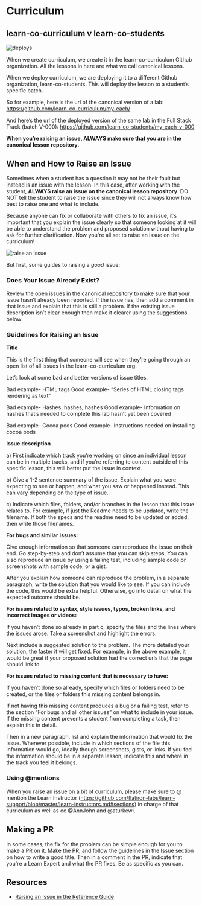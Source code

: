 # Curriculum

## learn-co-curriculum v learn-co-students

![deploys](https://s3.amazonaws.com/learn-experts/deploys.png)

When we create curriculum, we create it in the learn-co-curriculum Github organization. All the lessons in here are what we call canonical lessons.

When we deploy curriculum, we are deploying it to a different Github organization, learn-co-students. This will deploy the lesson to a student’s specific batch.

So for example, here is the url of the canonical version of a lab:
https://github.com/learn-co-curriculum/my-each/

And here’s the url of the deployed version of the same lab in the Full Stack Track (batch V-000):
https://github.com/learn-co-students/my-each-v-000

**When you’re raising an issue, ALWAYS make sure that you are in the canonical lesson repository.**

## When and How to Raise an Issue

Sometimes when a student has a question it may not be their fault but instead is an issue with the lesson. In this case, after working with the student, **ALWAYS raise an issue on the canonical lesson repository**.  DO NOT tell the student to raise the issue since they will not always know how best to raise one and what to include.

Because anyone can fix or collaborate with others to fix an issue, it’s important that you explain the issue clearly so that someone looking at it will be able to understand the problem and proposed solution without having to ask for further clarification. Now you're all set to raise an issue on the curriculum!

![raise an issue](http://i.giphy.com/xT5LMtPw9a0ijuU7zG.gif)

But first, some guides to raising a _good_ issue:

### Does Your Issue Already Exist?

Review the open issues in the canonical repository to make sure that your issue hasn’t already been reported. If the issue has, then add a comment in that issue and explain that this is still a problem. If the existing issue description isn’t clear enough then make it clearer using the suggestions below.

### Guidelines for Raising an Issue

**Title**  

This is the first thing that someone will see when they’re going through an open list of all issues in the learn-co-curriculum org.

Let’s look at some bad and better versions of issue titles.

Bad example- HTML tags
Good example- “Series of HTML closing tags rendering as text“

Bad example- Hashes, hashes, hashes
Good example- Information on hashes that’s needed to complete this lab hasn’t yet been covered

Bad example- Cocoa pods
Good example- Instructions needed on installing cocoa pods

**Issue description**

a) First indicate which track you’re working on since an individual lesson can be in multiple tracks, and if you’re referring to content outside of this specific lesson, this will better put the issue in context.

b) Give a 1-2 sentence summary of the issue. Explain what you were expecting to see or happen, and what you saw or happened instead. This can vary depending on the type of issue.

c) Indicate which files, folders, and/or branches in the lesson that this issue relates to. For example, if just the Readme needs to be updated, write the filename. If both the specs and the readme need to be updated or added, then write those filenames.

**For bugs and similar issues:**

Give enough information so that someone can reproduce the issue on their end. Go step-by-step and don’t assume that you can skip steps. You can also reproduce an issue by using a failing test, including sample code or screenshots with sample code, or a  gist.

After you explain how someone can reproduce the problem, in a separate paragraph, write the solution that you would like to see. If you can include the code, this would be extra helpful. Otherwise, go into detail on what the expected outcome should be.

**For issues related to syntax, style issues,  typos, broken links, and incorrect images or videos:**

If you haven’t done so already in part c, specify the files and the lines where the issues arose. Take a screenshot and highlight the errors.

Next include a suggested solution to the problem. The more detailed your solution, the faster it will get fixed. For example, in the above example, it would be great if your proposed solution had the correct urls that the page should link to.

**For issues related to missing content that is necessary to have:**

If you haven’t done so already, specify which files or folders need to be created, or the files or folders this missing content belongs in.

If not having this missing content produces a bug or a failing test, refer to the section “For bugs and all other issues” on what to include in your issue. If the missing content prevents a student from completing a task, then explain this in detail.

Then in a new paragraph, list and explain the information that would fix the issue. Wherever possible, include in which sections of the file this information would go, ideally though screenshots, gists, or links. If you feel the information should be in a separate lesson, indicate this and where in the track you feel it belongs.

### Using @mentions

When you raise an issue on a bit of curriculum, please make sure to @ mention the Learn Instructor (https://github.com/flatiron-labs/learn-support/blob/master/learn-instructors.md#sections) in charge of that curriculum as well as cc @AnnJohn and @aturkewi.

## Making a PR

In some cases, the fix for the problem can be simple enough for you to make a PR on it. Make the PR, and follow the guidelines in the Issue section on how to write a good title. Then in a comment in the PR, indicate that you're a Learn Expert and what the PR fixes. Be as specific as you can.

## Resources

 - [Raising an Issue in the Reference Guide](https://github.com/flatiron-labs/learn-support/blob/master/how-to-raise-an-issue.md)
